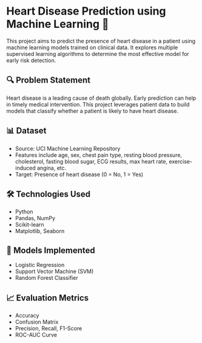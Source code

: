 # Heart Disease Prediction using Machine Learning 💓

This project aims to predict the presence of heart disease in a patient using machine learning models trained on clinical data. It explores multiple supervised learning algorithms to determine the most effective model for early risk detection.

## 🔍 Problem Statement
Heart disease is a leading cause of death globally. Early prediction can help in timely medical intervention. This project leverages patient data to build models that classify whether a patient is likely to have heart disease.

## 📊 Dataset
- Source: UCI Machine Learning Repository
- Features include age, sex, chest pain type, resting blood pressure, cholesterol, fasting blood sugar, ECG results, max heart rate, exercise-induced angina, etc.
- Target: Presence of heart disease (0 = No, 1 = Yes)

## 🛠️ Technologies Used
- Python
- Pandas, NumPy
- Scikit-learn
- Matplotlib, Seaborn

## 🤖 Models Implemented
- Logistic Regression
- Support Vector Machine (SVM)
- Random Forest Classifier

## 📈 Evaluation Metrics
- Accuracy
- Confusion Matrix
- Precision, Recall, F1-Score
- ROC-AUC Curve
